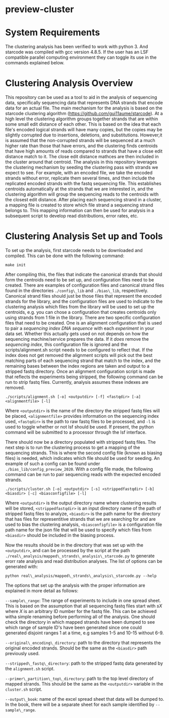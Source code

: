 
# preview-cluster

# System Requirements

The clustering analysis has been verified to work with python 3. And starcode was compiled with gcc version 4.8.5. If the user has an LSF compatible parallel computing environment they can toggle its use in the commands explained below.

# Clustering Analysis Overview

This repository can be used as a tool to aid in the analysis of sequencing data, specifically sequencing data that represents DNA strands that encode data for an actual file. The main mechanism for the analysis is based on the starcode clustering algorithm (https://github.com/gui11aume/starcode). At a high level the clustering algorithm groups together strands that are within some small edit distance of each other. This is based on the idea that each file's encoded logical strands will have many copies, but the copies may be slightly corrupted due to insertions, deletions, and substitutions. However,it is assumed that the non-corrupted strands will be sequenced at a much higher rate than those that have errors, and the clustering finds centroids that have high amounts of reads compared to strands that have a close edit distance match to it. The close edit distance mathces are then included in the cluster around that centroid. The analysis in this repository leverages the clustering mechanism by seeding the clustering pass with strands we expect to see. For example, with an encoded file, we take the encoded strands without error, replicate them several times, and then include the replicated encoded strands with the fastq sequencing file. This establishes centroids automatically at the strands that we are interested in, and the clustering algorithm will group the sequencing reads to the centroids with the closest edit distance. After placing each sequencing strand in a cluster, a mapping file is created to store which file strand a sequencing strand belongs to. This mapping information can then be used for analysis in a subsequent script to develop read distributions, error rates, etc.

# Clustering Analysis Set up and Tools

To set up the analysis, first starcode needs to be downloaded and compiled. This can be done with the following command:

`make init`

After compiling this, the files that indicate the canonical strands that should form the centroids need to be set up, and configuration files need to be created. There are examples of configuration files and canonical strand files found in the directories `./config\_lib` and `./bias\_lib`, respectively. Canonical strand files should just be those files that represent the encoded strands for the library, and the configuration files are used to indicate to the clustering analysis which files from the library will be used to set up the centroids, e.g. you can chose a configuration that creates centroids only using strands from 1 file in the library. There are two specific configuration files that need to be created. One is an alignment configuration that is used to pair a *sequencing index DNA sequence* with each *experiment* in your data set. Whether this actually gets used on not depends on how the sequencing machine/service prepares the data. If it *does* remove the *sequencing index*, this configuration file is ignored and the scripts/alignment.sh script needs to be configured to reflect that. If the index does not get removed the alignment scripts will pick out the best matching parts of each sequencing strand that match to the index, and the remaining bases between the index regions are taken and output to a stripped fastq directory. Once an alignment configuration script is made that reflects the experiments being stripped, the following command can be run to strip fastq files. Currently, analysis assumes these indexes are removed.

`./scripts/alignment.sh [-o] <outputdir> [-f] <fastqdir> [-a] <alignmentfile> [-l]`

Where `<outputdir>` is the name of the directory the stripped fastq files will be placed, `<alignmentfile>` provides information on the sequencing index used, `<fastqdir>` is the path to raw fastq files to be processed, and `-l` is used to toggle whether or not lsf should be used. If present, the python command will be submitted to a processor through the lsf interface. 

There should now be a directory populated with stripped fastq files. The next step is to run the clustering process to get a mapping of the sequencing strands. This is where the second config file (known as biasing files) is needed, which indicates which file should be used for seeding. An example of such a config can be found under `./bias_lib/config_preview_2020`. With a config file made, the following command can be run to pair sequencing reads with the expected encoded strands.

`./scripts/cluster.sh [-o] <outputdir> [-s] <strippedfastqdir> [-b] <biasdir> [-c] <biasconfigfile> [-l]`

Where `<outputdir>` is the output directory name where clustering results will be stored, `<strippedfastqdir>` is an input directory name of the path of stripped fastq files to analyze, `<biasdir>` is the path name for the directory that has files for representitive strands that we are searching for and are used to bias the clustering analysis, `<biasconfigfile>` is a configuration file path name for the json file that will be used to specify which files from `<biasdir>` should be included in the biasing process.

Now the results should be in the directory that was set up with the `<outputdir>`, and can be processed by the script at the path `./real\_analysis/mapped\_strands\_analysis\_starcode.py` to generate erorr rate analysis and read distribution analyses. The list of options can be generated with:

`python real\_analysis/mapped\_strands\_analysis\_starcode.py --help`

The options that set up the analysis with the proper information are explained in more detail as follows:

`--sample\_range`: The range of experiments to include in one spread sheet. This is based on the assumption that all sequencing fastq files start with *sX* where *X* is an arbitrary ID number for the fastq file. This can be achieved witha simple renaming before performing all of the analysis. One should check the directory in which mapped strands have been dumped to see which range of sample ID's have been generated since one could generated disjoint ranges 1 at a time, e.g samples 1-5 and 10-15 without 6-9.

`--original\_encoding\_directory`: path to the directory that represents the original encoded strands. Should be the same as the `<biasdir>` path previously used.

`--stripped\_fastq\_directory`: path to the stripped fastq data generated by the `alignment.sh` script.

`--primer\_partition\_top\_directory`: path to the top level directory of mapped strands. This should be the same as the `<outputdir>` variable in the `cluster.sh` script.

`--output\_book`: name of the excel spread sheet that data will be dumped to. In the book, there will be a separate sheet for each sample identified by `--sample\_range`.


